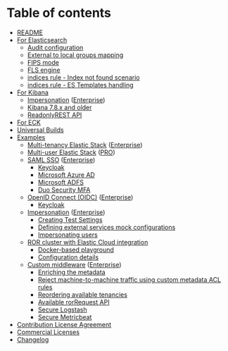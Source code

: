 # Table of contents

* [README](README.md)
* [For Elasticsearch](elasticsearch.md)
  * [Audit configuration](details/audit.md)
  * [External to local groups mapping](details/groups-rule-mapping.md)
  * [FIPS mode](details/fips.md)
  * [FLS engine](details/fls-engine.md)
  * [indices rule - Index not found scenario](details/index-not-found-examples.md)
  * [indices rule - ES Templates handling](details/indices-rule-templates.md)
* [For Kibana](kibana.md)
  * [Impersonation](details/impersonation.md) ([Enterprise](https://readonlyrest.com/enterprise))
  * [Kibana 7.8.x and older](details/kibana-7.8.x-and-older.md)
  * [ReadonlyREST API](kibana/readonlyrest-api.md)
* [For ECK](eck.md)
* [Universal Builds](universal-builds/universal-builds.md)
* [Examples](examples/README.md)
  * [Multi-tenancy Elastic Stack](examples/multitenancy\_guide.md) ([Enterprise](https://readonlyrest.com/enterprise))
  * [Multi-user Elastic Stack](examples/multiuser\_guide.md) ([PRO](https://readonlyrest.com/pro))
  * [SAML SSO](examples/saml-sso/README.md) ([Enterprise](https://readonlyrest.com/enterprise))
    * [Keycloak](examples/saml-sso/keycloak\_saml.md)
    * [Microsoft Azure AD](examples/saml-sso/azure\_ad.md)
    * [Microsoft ADFS](examples/saml-sso/adfs.md)
    * [Duo Security MFA](examples/saml-sso/multifactor\_authentication\_with\_duo\_via\_saml.md)
  * [OpenID Connect (OIDC)](examples/oidc-sso/README.md) ([Enterprise](https://readonlyrest.com/enterprise))
    * [Keycloak](examples/oidc-sso/keycloak\_oidc.md)
  * [Impersonation](examples/impersonation/README.md) ([Enterprise](https://readonlyrest.com/enterprise))
    * [Creating Test Settings](examples/impersonation/test-settings-ui.md)
    * [Defining external services mock configurations](examples/impersonation/external-services-mocks-ui.md)
    * [Impersonating users](examples/impersonation/impersonate-user-ui.md)
  * [ROR cluster with Elastic Cloud integration](examples/elastic-cloud-cluster-integration/README.md)
    * [Docker-based playground](examples/elastic-cloud-cluster-integration/playgroud.md)
    * [Configuration details](examples/elastic-cloud-cluster-integration/details.md)
  * [Custom middleware](examples/custom-middleware/README.md) ([Enterprise](https://readonlyrest.com/enterprise))
    * [Enriching the metadata](examples/custom-middleware/enriching-the-metadata.md)
    * [Reject machine-to-machine traffic using custom metadata ACL rules](examples/custom-middleware/reject-machine-to-machine-traffic-using-custom-metadata-ACL-rules.md)
    * [Reordering available tenancies](examples/custom-middleware/reordering-available-tenancies.md)
    * [Available rorRequest API](examples/custom-middleware/available-ror-request-api.md)
    * [Secure Logstash](examples/secure_logstash.md)
    * [Secure Metricbeat](examples/secure_metricbeat.md)
* [Contribution License Agreement](contributing.md)
* [Commercial Licenses](commercial.md)
* [Changelog](changelog.md)
